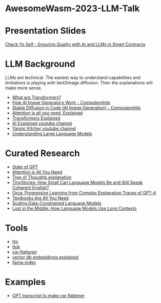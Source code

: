# AwesomeWasm-2023-LLM-Talk

# Presentation Slides

[Check Yo Self - Ensuring Quality with Al and LLMs in
Smart Contracts](https://docs.google.com/presentation/d/1C58fvZ7kWW9eybrRBzMdz77SVlwwtNi_ZhFZV80IcLs)

# LLM Background

LLMs are technical. The easiest way to understand capabilities and limitations is playing with text2image diffusion. Then the explanations will make more sense.
- [What are Transformers?](https://www.baeldung.com/cs/transformer-text-embeddings#what-are-transformers)
- [How AI Image Generators Work - Computerphile](https://www.youtube.com/watch?v=1CIpzeNxIhU)
- [Stable Diffusion in Code (AI Image Generation) - Computerphile](https://www.youtube.com/watch?v=-lz30by8-sU)
- [Attention is all you need, Explained](https://www.youtube.com/watch?v=iDulhoQ2pro)
- [Transformers Explained](https://www.youtube.com/watch?v=rURRYI66E54)
- [AI Explained youtube channel](https://www.youtube.com/@ai-explained-)
- [Yannic Kilcher youtube channel](https://www.youtube.com/@YannicKilcher)
- [Understanding Large Language Models](https://magazine.sebastianraschka.com/p/understanding-large-language-models)

# Curated Research

- [State of GPT](https://www.youtube.com/watch?v=bZQun8Y4L2A)
- [Attention is All You Need](https://arxiv.org/abs/1706.03762)
- [Tree of Thoughts explanation](https://betterprogramming.pub/tree-of-thoughts-an-improvement-of-chain-of-thoughts-paper-review-7c52171602bd)
- [TinyStories: How Small Can Language Models Be and Still Speak Coherent English?](https://arxiv.org/abs/2305.07759)
- [Orca: Progressive Learning from Complex Explanation Traces of GPT-4](https://arxiv.org/abs/2306.02707)
- [Textbooks Are All You Need](https://arxiv.org/pdf/2306.11644.pdf)
- [Scaling Data-Constrained Language Models](https://arxiv.org/abs/2305.16264)
- [Lost in the Middle: How Language Models Use Long Contexts](https://arxiv.org/abs/2307.03172)

# Tools

- [llm](https://github.com/simonw/llm)
- [ttok](https://github.com/simonw/ttok)
- [cw-flattener](https://github.com/yubrew/cw-flattener)
- [vector db embeddings explained](https://weaviate.io/blog/vector-embeddings-explained)
- [llama-index](https://github.com/jerryjliu/llama_index)

# Examples

- [GPT transcript to make cw-flattener](https://chat.openai.com/share/e9bacf60-2908-46e6-8985-4c96b0344120)
